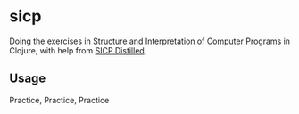 # sicp

Doing the exercises in [Structure and Interpretation of Computer Programs](https://mitpress.mit.edu/sicp/) in Clojure, with help from [SICP Distilled](http://www.sicpdistilled.com/).

## Usage

Practice, Practice, Practice

